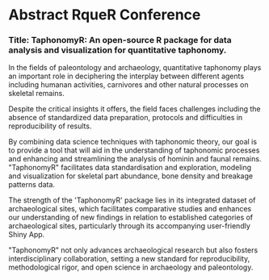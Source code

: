 # Abstract RqueR Conference 

### Title: TaphonomyR: An open-source R package for data analysis and visualization for quantitative taphonomy.

In the fields of paleontology and archaeology, quantitative taphonomy plays an important role in deciphering the interplay between different agents including humanan activities, carnivores and other natural processes on skeletal remains.

Despite the critical insights it offers, the field faces challenges including the absence of standardized data preparation, protocols and difficulties in reproducibility of results.

By combining data science techniques with taphonomic theory, our goal is to provide a tool that will aid in the understanding of taphonomic processes and enhancing and streamlining the analysis of hominin and faunal remains. "TaphonomyR" facilitates data standardisation and exploration, modeling and visualization for skeletal part abundance, bone density and breakage patterns data.

The strength of the 'TaphonomyR' package lies in its integrated dataset of archaeological sites, which facilitates comparative studies and enhances our understanding of new findings in relation to established categories of archaeological sites, particularly through its accompanying user-friendly Shiny App.

"TaphonomyR" not only advances archaeological research but also fosters interdisciplinary collaboration, setting a new standard for reproducibility, methodological rigor, and open science in archaeology and paleontology.




